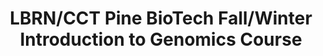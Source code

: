 ---
layout: post
title: LBRN/CCT Pine BioTech Fall/Winter Introduction to Genomics Course
categories: events
eventDate: December 17, 2018
startTime: 10:00am
endTime: 11:00am
textOnUrl: LBRN Pine Biotech Fall/Winter Introduction to Genomics Course
link: 
description: Following the Louisiana Biomedical Research Network Summer Bioinformatics Program Series, we continue with a Pine BioTech Fall/Winter Course schedule outlined at this orientation at LSU Digital Media Center at the Center for Computation and Technology for supported program participants.
---